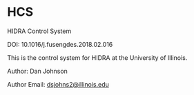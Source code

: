 # HCS
HIDRA Control System

DOI: 10.1016/j.fusengdes.2018.02.016

This is the control system for HIDRA at the University of Illinois.

Author: Dan Johnson

Author Email: dsjohns2@illinois.edu
